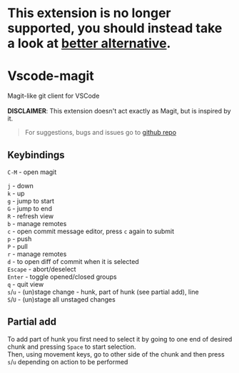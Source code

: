 # This extension is no longer supported, you should instead take a look at [better alternative](https://marketplace.visualstudio.com/items?itemName=kahole.magit).

# Vscode-magit

Magit-like git client for VSCode \
\
**DISCLAIMER**: This extension doesn't act exactly as Magit, but is inspired by it.

> For suggestions, bugs and issues go to [github repo](https://github.com/ToxyFlog1627/VSCodeMagit)

## Keybindings

`C-M` - open magit

`j` - down \
`k` - up \
`g` - jump to start \
`G` - jump to end \
`R` - refresh view \
`b` - manage remotes \
`c` - open commit message editor, press `c` again to submit \
`p` - push \
`P` - pull \
`r` - manage remotes \
`d` - to open diff of commit when it is selected \
`Escape` - abort/deselect \
`Enter` - toggle opened/closed groups \
`q` - quit view \
`s`/`u` - (un)stage change - hunk, part of hunk (see partial add), line \
`S`/`U` - (un)stage all unstaged changes

## Partial add

To add part of hunk you first need to select it by going to one end of desired chunk and pressing `Space` to start selection. \
Then, using movement keys, go to other side of the chunk and then press `s`/`u` depending on action to be performed
